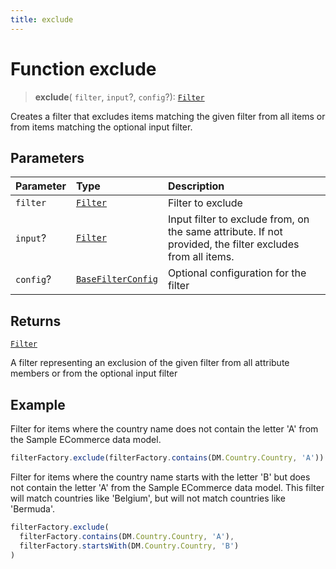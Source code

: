 ```yaml
---
title: exclude
---
```


# Function exclude

> **exclude**(
  `filter`,
  `input`?,
  `config`?): [`Filter`](../../../interfaces/interface.Filter.md)

Creates a filter that excludes items matching the given filter
from all items or from items matching the optional input filter.

## Parameters

| Parameter | Type | Description |
| :------ | :------ | :------ |
| `filter` | [`Filter`](../../../interfaces/interface.Filter.md) | Filter to exclude |
| `input`? | [`Filter`](../../../interfaces/interface.Filter.md) | Input filter to exclude from, on the same attribute. If not provided, the filter excludes from all items. |
| `config`? | [`BaseFilterConfig`](../../../interfaces/interface.BaseFilterConfig.md) | Optional configuration for the filter |

## Returns

[`Filter`](../../../interfaces/interface.Filter.md)

A filter representing an exclusion of the given filter
from all attribute members or from the optional input filter

## Example

Filter for items where the country name does not contain the letter 'A'
from the Sample ECommerce data model.
```ts
filterFactory.exclude(filterFactory.contains(DM.Country.Country, 'A'))
```

Filter for items where the country name starts with the letter 'B' but does not contain the letter 'A'
from the Sample ECommerce data model. This filter will match countries like 'Belgium', but will not
match countries like 'Bermuda'.
```ts
filterFactory.exclude(
  filterFactory.contains(DM.Country.Country, 'A'),
  filterFactory.startsWith(DM.Country.Country, 'B')
)
```
